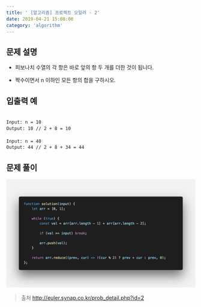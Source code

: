 ```yaml
---
title: ' [알고리즘] 프로젝트 오일러 - 2'
date: 2019-04-21 15:08:00
category: 'algorithm'
---
```


문제 설명
-------

- 피보나치 수열의 각 항은 바로 앞의 항 두 개를 더한 것이 됩니다. 

- 짝수이면서 n 이하인 모든 항의 합을 구하시오.

입출력 예
-------
```sh

Input: n = 10
Output: 10 // 2 + 8 = 10

Input: n = 40
Output: 44 // 2 + 8 + 34 = 44

```

문제 풀이
-------

![](../../../assets/euler/euler.2.solution.png)

> 출처  <a href="http://euler.synap.co.kr/prob_detail.php?id=2" target="_blank">http://euler.synap.co.kr/prob_detail.php?id=2</a>



